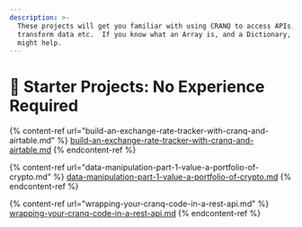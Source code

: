 ```yaml
---
description: >-
  These projects will get you familiar with using CRANQ to access APIs,
  transform data etc.  If you know what an Array is, and a Dictionary, that
  might help.
---
```


# 🐣 Starter Projects:  No Experience Required

{% content-ref url="build-an-exchange-rate-tracker-with-cranq-and-airtable.md" %}
[build-an-exchange-rate-tracker-with-cranq-and-airtable.md](build-an-exchange-rate-tracker-with-cranq-and-airtable.md)
{% endcontent-ref %}

{% content-ref url="data-manipulation-part-1-value-a-portfolio-of-crypto.md" %}
[data-manipulation-part-1-value-a-portfolio-of-crypto.md](data-manipulation-part-1-value-a-portfolio-of-crypto.md)
{% endcontent-ref %}

{% content-ref url="wrapping-your-cranq-code-in-a-rest-api.md" %}
[wrapping-your-cranq-code-in-a-rest-api.md](wrapping-your-cranq-code-in-a-rest-api.md)
{% endcontent-ref %}

